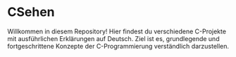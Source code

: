 # CSehen
Willkommen in diesem Repository! Hier findest du verschiedene C-Projekte mit ausführlichen Erklärungen auf Deutsch. Ziel ist es, grundlegende und fortgeschrittene Konzepte der C-Programmierung verständlich darzustellen.
